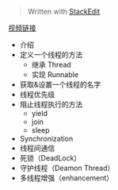 


> Written with [StackEdit](https://stackedit.io/)

[视频链接](https://www.youtube.com/watch?v=Hysb7hXp8B0&t=116s&list=PLd3UqWTnYXOmYSEr3FtL0WyRHq1XpLFy8&index=2)

- 介绍
- 定义一个线程的方法
	- 继承 Thread
	- 实现 Runnable
- 获取&设置一个线程的名字
- 线程优先级
- 阻止线程执行的方法
	- yield
	- join
	- sleep
- Synchronization
- 线程间通信
- 死锁（DeadLock）
- 守护线程（Deamon Thread）
- 多线程增强（enhancement）
<!--stackedit_data:
eyJoaXN0b3J5IjpbLTU0MjI3NDU4NiwtMTU2Mjc5NDkzOV19
-->